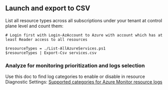 ## Launch and export to CSV

List all resource types across all subscriptions under your tenant at control plane level and count them:

```
# Login first with Login-AzAccount to Azure with account which has at least Reader access to all resources

$resourceTypes = ./List-AllAzureServices.ps1
$resourceTypes | Export-Csv services.csv
```

### Analyze for monitoring prioritization and logs selection

Use this doc to find log categories to enable or disable in resource Diagnostic Settings: [Supported categories for Azure Monitor resource logs](https://learn.microsoft.com/en-us/azure/azure-monitor/reference/supported-logs/logs-index)